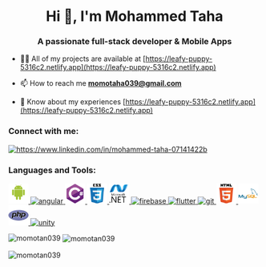 <h1 align="center">Hi 👋, I'm Mohammed Taha</h1>
<h3 align="center">A passionate full-stack developer & Mobile Apps</h3>

<!-- <p align="left"> <img src="https://komarev.com/ghpvc/?username=momotan039&label=Profile%20views&color=0e75b6&style=flat" alt="momotan039" /> </p> -->

<!-- <p align="left"> <a href="#"><img src="https://github-profile-trophy.vercel.app/?username=momotan039" alt="momotan039" /></a> </p>
 -->
- 👨‍💻 All of my projects are available at [https://leafy-puppy-5316c2.netlify.app](https://leafy-puppy-5316c2.netlify.app)

- 📫 How to reach me **momotaha039@gmail.com**

- 📄 Know about my experiences [https://leafy-puppy-5316c2.netlify.app](https://leafy-puppy-5316c2.netlify.app)

<h3 align="left">Connect with me:</h3>
<p align="left">
<a href="https://www.linkedin.com/in/mohammed-taha-07141422b" target="blank"><img align="center" src="https://raw.githubusercontent.com/rahuldkjain/github-profile-readme-generator/master/src/images/icons/Social/linked-in-alt.svg" alt="https://www.linkedin.com/in/mohammed-taha-07141422b" height="30" width="40" /></a>
</p>

<h3 align="left">Languages and Tools:</h3>
<p align="left"> <a href="https://developer.android.com" target="_blank" rel="noreferrer"> <img src="https://raw.githubusercontent.com/devicons/devicon/master/icons/android/android-original-wordmark.svg" alt="android" width="40" height="40"/> </a> <a href="https://angular.io" target="_blank" rel="noreferrer"> <img src="https://angular.io/assets/images/logos/angular/angular.svg" alt="angular" width="40" height="40"/> </a> <a href="https://www.w3schools.com/cs/" target="_blank" rel="noreferrer"> <img src="https://raw.githubusercontent.com/devicons/devicon/master/icons/csharp/csharp-original.svg" alt="csharp" width="40" height="40"/> </a> <a href="https://www.w3schools.com/css/" target="_blank" rel="noreferrer"> <img src="https://raw.githubusercontent.com/devicons/devicon/master/icons/css3/css3-original-wordmark.svg" alt="css3" width="40" height="40"/> </a> <a href="https://dotnet.microsoft.com/" target="_blank" rel="noreferrer"> <img src="https://raw.githubusercontent.com/devicons/devicon/master/icons/dot-net/dot-net-original-wordmark.svg" alt="dotnet" width="40" height="40"/> </a> <a href="https://firebase.google.com/" target="_blank" rel="noreferrer"> <img src="https://www.vectorlogo.zone/logos/firebase/firebase-icon.svg" alt="firebase" width="40" height="40"/> </a> <a href="https://flutter.dev" target="_blank" rel="noreferrer"> <img src="https://www.vectorlogo.zone/logos/flutterio/flutterio-icon.svg" alt="flutter" width="40" height="40"/> </a> <a href="https://git-scm.com/" target="_blank" rel="noreferrer"> <img src="https://www.vectorlogo.zone/logos/git-scm/git-scm-icon.svg" alt="git" width="40" height="40"/> </a> <a href="https://www.w3.org/html/" target="_blank" rel="noreferrer"> <img src="https://raw.githubusercontent.com/devicons/devicon/master/icons/html5/html5-original-wordmark.svg" alt="html5" width="40" height="40"/> </a> <a href="https://www.mysql.com/" target="_blank" rel="noreferrer"> <img src="https://raw.githubusercontent.com/devicons/devicon/master/icons/mysql/mysql-original-wordmark.svg" alt="mysql" width="40" height="40"/> </a> <a href="https://www.php.net" target="_blank" rel="noreferrer"> <img src="https://raw.githubusercontent.com/devicons/devicon/master/icons/php/php-original.svg" alt="php" width="40" height="40"/> </a> <a href="https://unity.com/" target="_blank" rel="noreferrer"> <img src="https://www.vectorlogo.zone/logos/unity3d/unity3d-icon.svg" alt="unity" width="40" height="40"/> </a> </p>

<p><img align="left" src="https://github-readme-stats.vercel.app/api/top-langs?username=momotan039&show_icons=true&locale=en&layout=compact" alt="momotan039" /></p>

<p>&nbsp;<img align="center" src="https://github-readme-stats.vercel.app/api?username=momotan039&show_icons=true&locale=en" alt="momotan039" /></p>

<p><img align="center" src="https://github-readme-streak-stats.herokuapp.com/?user=momotan039&" alt="momotan039" /></p>

